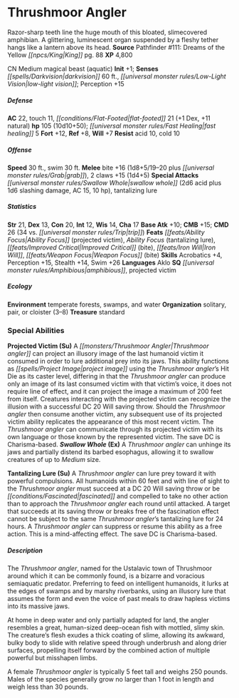 ﻿---
cssclass: [monsters]
title1: Thrushmoor Angler
desc_short: Razor-sharp teeth line the huge mouth of this bloated, slimecovered amphibian.
  A glittering, luminescent organ suspended by a fleshy tether hangs like a lantern
  above its head.
title2: Thrushmoor Angler
CR: 8
sources:
- name: 'Pathfinder #111: Dreams of the Yellow King'
  page: 88
  link: http://paizo.com/products/btpy9pmo?Pathfinder-Adventure-Path-111-Dreams-of-the-Yellow-King
XP: 4800
alignment: CN
size: Medium
type: magical beast
subtypes:
- aquatic
initiative:
  bonus: 1
senses:
  darkvision: 60
  low-light vision: true
AC:
  AC: 22
  touch: 11
  flat_footed: 21
  components:
    dex: 1
    natural: 11
HP:
  HP: 105
  long: 10d10+50
  fast_healing: 5
saves:
  fort: 12
  ref: 8
  will: 7
resistances:
  acid: 10
  cold: 10
speeds:
  base: 30
  swim: 30
attacks:
  melee:
  - - text: bite +16 (1d8+5/19-20 plus grab)
      entries:
      - - damage: 1d8+5
          crit_range: 19-20
        - effect: grab
      attack: bite
      bonus:
      - 16
    - text: 2 claws +15 (1d4+5)
      entries:
      - - damage: 1d4+5
      count: 2
      attack: claws
      bonus:
      - 15
  special:
  - swallow whole (2d6 acid plus 1d6 slashing damage, AC 15, 10 hp)
  - tantalizing lure
ability_scores:
  STR: 21
  DEX: 13
  CON: 20
  INT: 12
  WIS: 14
  CHA: 17
BAB: 10
CMB: 15
CMD: 26
CMD_other: 34 vs. trip
feats:
- name: Ability Focus (projected victim)
- name: Ability Focus (tantalizing lure)
- name: Improved Critical (bite)
- name: Iron Will
- name: Weapon Focus (bite)
skills:
  Acrobatics: 4
  Perception: 15
  Stealth: 14
  Swim: 26
languages:
- Aklo
special_qualities:
- amphibious
- projected victim
ecology:
  environment: temperate forests, swamps, and water
  organization: solitary, pair, or cloister (3-8)
  treasure_type: standard
special_abilities:
  Projected Victim (Su): A Thrushmoor angler can project an illusory image of the
    last humanoid victim it consumed in order to lure additional prey into its jaws.
    This ability functions as project image using the Thrushmoor angler's Hit Die
    as its caster level, differing in that the Thrushmoor angler can produce only
    an image of its last consumed victim with that victim's voice, it does not require
    line of effect, and it can project the image a maximum of 200 feet from itself.
    Creatures interacting with the projected victim can recognize the illusion with
    a successful DC 20 Will saving throw. Should the Thrushmoor angler then consume
    another victim, any subsequent use of its projected victim ability replicates
    the appearance of this most recent victim. The Thrushmoor angler can communicate
    through its projected victim with its own language or those known by the represented
    victim. The save DC is Charisma-based.
  Swallow Whole (Ex): A Thrushmoor angler can unhinge its jaws and partially distend
    its barbed esophagus, allowing it to swallow creatures of up to Medium size.
  Tantalizing Lure (Su): A Thrushmoor angler can lure prey toward it with powerful
    compulsions. All humanoids within 60 feet and with line of sight to the Thrushmoor
    angler must succeed at a DC 20 Will saving throw or be fascinated and compelled
    to take no other action than to approach the Thrushmoor angler each round until
    attacked. A target that succeeds at its saving throw or breaks free of the fascination
    effect cannot be subject to the same Thrushmoor angler's tantalizing lure for
    24 hours. A Thrushmoor angler can suppress or resume this ability as a free action.
    This is a mind-affecting effect. The save DC is Charisma-based.
desc_long: |-
  The Thrushmoor angler, named for the Ustalavic town of Thrushmoor around which it can be commonly found, is a bizarre and voracious semiaquatic predator. Preferring to feed on intelligent humanoids, it lurks at the edges of swamps and by marshy riverbanks, using an illusory lure that assumes the form and even the voice of past meals to draw hapless victims into its massive jaws.

  At home in deep water and only partially adapted for land, the angler resembles a great, human-sized deep-ocean fish with mottled, slimy skin. The creature's flesh exudes a thick coating of slime, allowing its awkward, bulky body to slide with relative speed through underbrush and along drier surfaces, propelling itself forward by the combined action of multiple powerful but misshapen limbs.

  A female Thrushmoor angler is typically 5 feet tall and weighs 250 pounds. Males of the species generally grow no larger than 1 foot in length and weigh less than 30 pounds.

---

# Thrushmoor Angler
Razor-sharp teeth line the huge mouth of this bloated, slimecovered amphibian. A glittering, luminescent organ suspended by a fleshy tether hangs like a lantern above its head.
**Source** Pathfinder #111: Dreams of the Yellow _[[npcs/King|King]]_ pg. 88
**XP** 4,800

CN Medium magical beast (aquatic)
**Init** +1; **Senses** _[[spells/Darkvision|darkvision]]_ 60 ft., _[[universal monster rules/Low-Light Vision|low-light vision]]_; Perception +15

##### Defense

**AC** 22, touch 11, _[[conditions/Flat-Footed|flat-footed]]_ 21 (+1 Dex, +11 natural)
**hp** 105 (10d10+50); _[[universal monster rules/Fast Healing|fast healing]]_ 5
**Fort** +12, **Ref** +8, **Will** +7
**Resist** acid 10, cold 10

##### Offense
**Speed** 30 ft., swim 30 ft.
**Melee** bite +16 (1d8+5/19–20 plus _[[universal monster rules/Grab|grab]]_), 2 claws +15 (1d4+5)
**Special Attacks** _[[universal monster rules/Swallow Whole|swallow whole]]_ (2d6 acid plus 1d6 slashing damage, AC 15, 10 hp), tantalizing lure

##### Statistics
**Str** 21, **Dex** 13, **Con** 20, **Int** 12, **Wis** 14, **Cha** 17
**Base Atk** +10; **CMB** +15; **CMD** 26 (34 vs. _[[universal monster rules/Trip|trip]]_)
**Feats** _[[feats/Ability Focus|Ability Focus]]_ (projected victim), _Ability Focus_ (tantalizing lure), _[[feats/Improved Critical|Improved Critical]]_ (bite), _[[feats/Iron Will|Iron Will]]_, _[[feats/Weapon Focus|Weapon Focus]]_ (bite)
**Skills** Acrobatics +4, Perception +15, Stealth +14, Swim +26
**Languages** Aklo
**SQ** _[[universal monster rules/Amphibious|amphibious]]_, projected victim

##### Ecology

**Environment** temperate forests, swamps, and water
**Organization** solitary, pair, or cloister (3–8)
**Treasure** standard

### Special Abilities

**Projected Victim (Su)** A _[[monsters/Thrushmoor Angler|Thrushmoor angler]]_ can project an illusory image of the last humanoid victim it consumed in order to lure additional prey into its jaws. This ability functions as _[[spells/Project Image|project image]]_ using the _Thrushmoor angler_’s Hit Die as its caster level, differing in that the _Thrushmoor angler_ can produce only an image of its last consumed victim with that victim’s voice, it does not require line of effect, and it can project the image a maximum of 200 feet from itself. Creatures interacting with the projected victim can recognize the illusion with a successful DC 20 Will saving throw. Should the _Thrushmoor angler_ then consume another victim, any subsequent use of its projected victim ability replicates the appearance of this most recent victim. The _Thrushmoor angler_ can communicate through its projected victim with its own language or those known by the represented victim. The save DC is Charisma-based.
**_Swallow Whole_ (Ex)** A _Thrushmoor angler_ can unhinge its jaws and partially distend its barbed esophagus, allowing it to swallow creatures of up to _Medium_ size.

**Tantalizing Lure (Su)** A _Thrushmoor angler_ can lure prey toward it with powerful compulsions. All humanoids within 60 feet and with line of sight to the _Thrushmoor angler_ must succeed at a DC 20 Will saving throw or be _[[conditions/Fascinated|fascinated]]_ and compelled to take no other action than to approach the _Thrushmoor angler_ each round until attacked. A target that succeeds at its saving throw or breaks free of the fascination effect cannot be subject to the same _Thrushmoor angler_’s tantalizing lure for 24 hours. A _Thrushmoor angler_ can suppress or resume this ability as a free action. This is a mind-affecting effect. The save DC is Charisma-based.

##### Description

The _Thrushmoor angler_, named for the Ustalavic town of Thrushmoor around which it can be commonly found, is a bizarre and voracious semiaquatic predator. Preferring to feed on intelligent humanoids, it lurks at the edges of swamps and by marshy riverbanks, using an illusory lure that assumes the form and even the voice of past meals to draw hapless victims into its massive jaws.

At home in deep water and only partially adapted for land, the angler resembles a great, human-sized deep-ocean fish with mottled, slimy skin. The creature’s flesh exudes a thick coating of slime, allowing its awkward, bulky body to slide with relative speed through underbrush and along drier surfaces, propelling itself forward by the combined action of multiple powerful but misshapen limbs.

A female _Thrushmoor angler_ is typically 5 feet tall and weighs 250 pounds. Males of the species generally grow no larger than 1 foot in length and weigh less than 30 pounds.